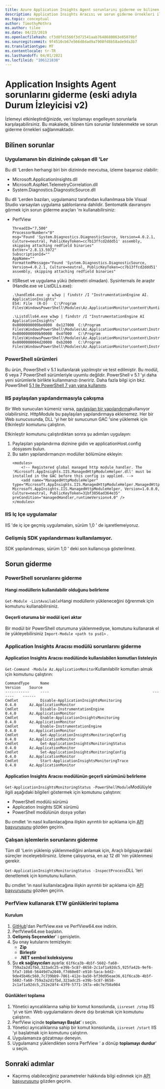 ```yaml
---
title: Azure Application Insights Agent sorunlarını giderme ve bilinen sorunlar | Microsoft Docs
description: Application Insights Aracısı ve sorun giderme örnekleri ile ilgili bilinen sorunlar. Web sitesini yeniden dağıtmaya gerek kalmadan Web sitesi performansını izleyin. Şirket içinde, VM 'lerde veya Azure 'da barındırılan ASP.NET Web Apps ile birlikte kullanılır.
ms.topic: conceptual
author: TimothyMothra
ms.author: tilee
ms.date: 04/23/2019
ms.openlocfilehash: cf3d8fd1566f3d71541aab7648680063e85079bf
ms.sourcegitcommit: 9f4510cb67e566d8dad9a7908fd8b58ade9da3b7
ms.translationtype: MT
ms.contentlocale: tr-TR
ms.lasthandoff: 04/01/2021
ms.locfileid: "106121838"
---
```

# <a name="troubleshooting-application-insights-agent-formerly-named-status-monitor-v2"></a>Application Insights Agent sorunlarını giderme (eski adıyla Durum İzleyicisi v2)

İzlemeyi etkinleştirdiğinizde, veri toplamayı engelleyen sorunlarla karşılaşabilirsiniz.
Bu makalede, bilinen tüm sorunlar listelenmekte ve sorun giderme örnekleri sağlanmaktadır.

## <a name="known-issues"></a>Bilinen sorunlar

### <a name="conflicting-dlls-in-an-apps-bin-directory"></a>Uygulamanın bin dizininde çakışan dll 'Ler

Bu dll 'Lerden herhangi biri bin dizininde mevcutsa, izleme başarısız olabilir:

- Microsoft.ApplicationInsights.dll
- Microsoft.AspNet.TelemetryCorrelation.dll
- System.Diagnostics.DiagnosticSource.dll

Bu dll 'Lerden bazıları, uygulamanız tarafından kullanılmasa bile Visual Studio varsayılan uygulama şablonlarına dahildir.
Sentomatik davranışını görmek için sorun giderme araçları 'nı kullanabilirsiniz:

- PerfView
    ```
    ThreadID="7,500" 
    ProcessorNumber="0" 
    msg="Found 'System.Diagnostics.DiagnosticSource, Version=4.0.2.1, Culture=neutral, PublicKeyToken=cc7b13ffcd2ddd51' assembly, skipping attaching redfield binaries" 
    ExtVer="2.8.13.5972" 
    SubscriptionId="" 
    AppName="" 
    FormattedMessage="Found 'System.Diagnostics.DiagnosticSource, Version=4.0.2.1, Culture=neutral, PublicKeyToken=cc7b13ffcd2ddd51' assembly, skipping attaching redfield binaries" 
    ```

- IISReset ve uygulama yükü (telemetri olmadan). Sysinternals ile araştır (Handle.exe ve ListDLLs.exe):
    ```
    .\handle64.exe -p w3wp | findstr /I "InstrumentationEngine AI. ApplicationInsights"
    E54: File  (R-D)   C:\Program Files\WindowsPowerShell\Modules\Az.ApplicationMonitor\content\Runtime\Microsoft.ApplicationInsights.RedfieldIISModule.dll

    .\Listdlls64.exe w3wp | findstr /I "InstrumentationEngine AI ApplicationInsights"
    0x0000000009be0000  0x127000  C:\Program Files\WindowsPowerShell\Modules\Az.ApplicationMonitor\content\Instrumentation64\MicrosoftInstrumentationEngine_x64.dll
    0x0000000009b90000  0x4f000   C:\Program Files\WindowsPowerShell\Modules\Az.ApplicationMonitor\content\Instrumentation64\Microsoft.ApplicationInsights.ExtensionsHost_x64.dll
    0x0000000004d20000  0xb2000   C:\Program Files\WindowsPowerShell\Modules\Az.ApplicationMonitor\content\Instrumentation64\Microsoft.ApplicationInsights.Extensions.Base_x64.dll
    ```

### <a name="powershell-versions"></a>PowerShell sürümleri
Bu ürün, PowerShell v 5.1 kullanılarak yazılmıştır ve test edilmiştir.
Bu modül, 6 veya 7 PowerShell sürümleriyle uyumlu değildir.
PowerShell v 5.1 'yi daha yeni sürümlerle birlikte kullanmanızı öneririz. Daha fazla bilgi için bkz. PowerShell [5,1 Ile PowerShell 7 yan yana kullanımı](/powershell/scripting/install/migrating-from-windows-powershell-51-to-powershell-7#using-powershell-7-side-by-side-with-windows-powershell-51).

### <a name="conflict-with-iis-shared-configuration"></a>IIS paylaşılan yapılandırmasıyla çakışma

Bir Web sunucuları kümeniz varsa, [paylaşılan bir yapılandırma](/iis/web-hosting/configuring-servers-in-the-windows-web-platform/shared-configuration_211)kullanıyor olabilirsiniz.
HttpModule bu paylaşılan yapılandırmaya eklenemez.
Her bir Web sunucusunda, DLL 'yi her bir sunucunun GAC 'sine yüklemek için Etkinleştir komutunu çalıştırın.

Etkinleştir komutunu çalıştırdıktan sonra şu adımları uygulayın:
1. Paylaşılan yapılandırma dizinine gidin ve applicationHost.config dosyasını bulun.
2. Bu satırı yapılandırmanızın modüller bölümüne ekleyin:
    ```
    <modules>
        <!-- Registered global managed http module handler. The 'Microsoft.AppInsights.IIS.ManagedHttpModuleHelper.dll' must be installed in the GAC before this config is applied. -->
        <add name="ManagedHttpModuleHelper" type="Microsoft.AppInsights.IIS.ManagedHttpModuleHelper.ManagedHttpModuleHelper, Microsoft.AppInsights.IIS.ManagedHttpModuleHelper, Version=1.0.0.0, Culture=neutral, PublicKeyToken=31bf3856ad364e35" preCondition="managedHandler,runtimeVersionv4.0" />
    </modules>
    ```

### <a name="iis-nested-applications"></a>IIS Iç Içe uygulamalar

IIS 'de iç içe geçmiş uygulamaları, sürüm 1,0 ' de işaretlemeiyoruz.

### <a name="advanced-sdk-configuration-isnt-available"></a>Gelişmiş SDK yapılandırması kullanılamıyor.

SDK yapılandırması, sürüm 1,0 ' deki son kullanıcıya gösterilmez.

    
    
## <a name="troubleshooting"></a>Sorun giderme
    
### <a name="troubleshooting-powershell"></a>PowerShell sorunlarını giderme

#### <a name="determine-which-modules-are-available"></a>Hangi modüllerin kullanılabilir olduğunu belirleme
`Get-Module -ListAvailable`Hangi modüllerin yükleneceğini öğrenmek için komutunu kullanabilirsiniz.

#### <a name="import-a-module-into-the-current-session"></a>Geçerli oturuma bir modül içeri aktar
Bir modül bir PowerShell oturumuna yüklenmediyse, komutunu kullanarak el ile yükleyebilirsiniz `Import-Module <path to psd1>` .


### <a name="troubleshooting-the-application-insights-agent-module"></a>Application Insights Aracısı modülü sorunlarını giderme

#### <a name="list-the-commands-available-in-the-application-insights-agent-module"></a>Application Insights Aracısı modülünde kullanılabilen komutları listeleyin
`Get-Command -Module Az.ApplicationMonitor`Kullanılabilir komutları almak için komutunu çalıştırın:

```
CommandType     Name                                               Version    Source
-----------     ----                                               -------    ------
Cmdlet          Disable-ApplicationInsightsMonitoring              0.4.0      Az.ApplicationMonitor
Cmdlet          Disable-InstrumentationEngine                      0.4.0      Az.ApplicationMonitor
Cmdlet          Enable-ApplicationInsightsMonitoring               0.4.0      Az.ApplicationMonitor
Cmdlet          Enable-InstrumentationEngine                       0.4.0      Az.ApplicationMonitor
Cmdlet          Get-ApplicationInsightsMonitoringConfig            0.4.0      Az.ApplicationMonitor
Cmdlet          Get-ApplicationInsightsMonitoringStatus            0.4.0      Az.ApplicationMonitor
Cmdlet          Set-ApplicationInsightsMonitoringConfig            0.4.0      Az.ApplicationMonitor
Cmdlet          Start-ApplicationInsightsMonitoringTrace           0.4.0      Az.ApplicationMonitor
```

#### <a name="determine-the-current-version-of-the-application-insights-agent-module"></a>Application Insights Aracısı modülünün geçerli sürümünü belirleme
`Get-ApplicationInsightsMonitoringStatus -PowerShellModule`Modülüyle ilgili aşağıdaki bilgileri göstermek için komutunu çalıştırın:
   - PowerShell modülü sürümü
   - Application Insights SDK sürümü
   - PowerShell modülünün dosya yolları
    
Bu cmdlet 'in nasıl kullanılacağına ilişkin ayrıntılı bir açıklama için [API başvurusunu](status-monitor-v2-api-reference.md) gözden geçirin.


### <a name="troubleshooting-running-processes"></a>Çalışan işlemlerin sorunlarını giderme

Tüm dll 'Lerin yüklenip yüklenmediğini anlamak için, Araçlı bilgisayardaki süreçler inceleyebilirsiniz.
İzleme çalışıyorsa, en az 12 dll 'nin yüklenmesi gerekir.

`Get-ApplicationInsightsMonitoringStatus -InspectProcess`DLL 'leri denetlemek için komutunu kullanın.

Bu cmdlet 'in nasıl kullanılacağına ilişkin ayrıntılı bir açıklama için [API başvurusunu](status-monitor-v2-api-reference.md) gözden geçirin.


### <a name="collect-etw-logs-by-using-perfview"></a>PerfView kullanarak ETW günlüklerini toplama

#### <a name="setup"></a>Kurulum

1. [GitHub](https://github.com/Microsoft/perfview/releases)'dan PerfView.exe ve PerfView64.exe indirin.
2. PerfView64.exe başlatın.
3. **Gelişmiş Seçenekler**' i genişletin.
4. Şu onay kutularını temizleyin:
    - **Zip**
    - **Birleştir**
    - **.NET sembol koleksiyonu**
5. Şu **ek sağlayıcıları** ayarla: `61f6ca3b-4b5f-5602-fa60-759a2a2d1fbd,323adc25-e39b-5c87-8658-2c1af1a92dc5,925fa42b-9ef6-5fa7-10b8-56449d7a2040,f7d60e07-e910-5aca-bdd2-9de45b46c560,7c739bb9-7861-412e-ba50-bf30d95eae36,61f6ca3b-4b5f-5602-fa60-759a2a2d1fbd,323adc25-e39b-5c87-8658-2c1af1a92dc5,252e28f4-43f9-5771-197a-e8c7e750a984`


#### <a name="collecting-logs"></a>Günlükleri toplama

1. Yönetici ayrıcalıklarına sahip bir komut konsolunda, `iisreset /stop` IIS 'yi ve tüm Web uygulamalarını devre dışı bırakmak için komutunu çalıştırın.
2. PerfView içinde **toplamayı Başlat**' ı seçin.
3. Yönetici ayrıcalıklarına sahip bir komut konsolunda, `iisreset /start` IIS 'yi başlatmak için komutunu çalıştırın.
4. Uygulamanıza gözatmayı deneyin.
5. Uygulamanız yüklendikten sonra PerfView ' a dönüp **toplamayı durdur**' u seçin.

## <a name="next-steps"></a>Sonraki adımlar

- Kaçırmış olabileceğiniz parametreler hakkında bilgi edinmek için [API başvurusunu](status-monitor-v2-overview.md#powershell-api-reference) gözden geçirin.